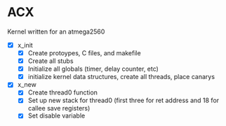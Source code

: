 # ACX 
Kernel written for an atmega2560

- [X] x_init
  - [X] Create protoypes, C files, and makefile
  - [X] Create all stubs
  - [X] Initialize all globals (timer, delay counter, etc)
  - [X] initialize kernel data structures, create all threads, place canarys
- [X] x_new
  - [X] Create thread0 function
  - [X] Set up new stack for thread0 (first three for ret address and 18 for callee save registers)
  - [X] Set disable variable 
